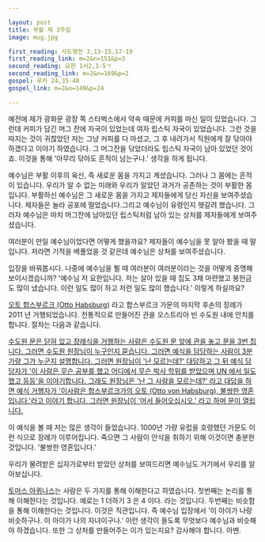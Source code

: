 ```yaml
---

layout: post
title: 부활 제 3주일
image: mug.jpg

first_reading: 사도행전 3,13-15.17-19
first_reading_link: m=2&n=151&p=3
second_reading: 요한 1서2,1-5ㄱ
second_reading_link: m=2&n=169&p=2
gospel: 루카 24,35-48
gospel_link: m=2&n=149&p=24

---
```


예전에 제가 광화문 광장 쪽 스타벅스에서 약속 때문에 커피를 마신 일이 있었습니다. 그런데 커피가 담긴 머그 잔에 자국이 있었는데 여자 립스틱 자국이 있었습니다. 그런 것을 따지는 것이 귀찮았던 저는 그냥 커피를 다 마셨고, 그 후 내려가서 직원에게 잘 닦아야 하겠다고 이야기 하였습니다. 그 머그잔을 닦았더라도 립스틱 자국이 남아 있었던 것이죠. 이것을 통해 '아무리 닦아도 흔적이 남는구나.' 생각을 하게 됩니다.

예수님은 부활 이후의 육신, 즉 새로운 몸을 가지고 계셨습니다. 그러나 그 몸에는 흔적이 있습니다. 우리가 알 수 없는 미래와 우리가 알았던 과거가 공존하는 것이 부활한 몸입니다. 부활하신 예수님은 그 새로운 몸을 가지고 제자들에게 당신 자신을 보여주셨습니다. 제자들은 놀라 공포에 떨었습니다.그리고 예수님이 유령인지 헷갈려 했습니다. 그러자 예수님은 마치 머그잔에 남아있던 립스틱처럼 남아 있는 상처를 제자들에게 보여주셨습니다.

여러분이 만일 예수님이었다면 어떻게 했을까요? 제자들이 예수님을 못 알아 봤을 때 말입니다. 저라면 기적을 베풀었을 것 같은데 예수님은 상처를 보여주셨습니다.

입장을 바꿔봅시다. 나중에 예수님을 뵐 때 여러분이 여러분이라는 것을 어떻게 증명해 보이시겠습니까? '예수님 저 요한입니다. 저는 살아 있을 때 집도 3채 마련했고 봉헌금도 많이 냈습니다. 이런 일도 많이 하고 저런 일도 많이 했습니다.' 이렇게 하실까요?

<a href="https://de.wikipedia.org/wiki/Otto_von_Habsburg">오토 합스부르크 (Otto Habsburg)</a> 라고 합스부르크 가문의 마지막 후손의 장례가 2011 년 거행되었습니다. 전통적으로 만들어진 관을 오스트리아 빈 수도원 내에 안치를 합니다. 절차는 다음과 같습니다.

<a href="https://www.youtube.com/watch?v=9-BBgc_uBZQ">수도원 문은 닫혀 있고 장례식을 거행하는 사람은 수도원 문 앞에 관을 놓고 문을 3번 칩니다. 그러면 수도원 원장님이 누구인지 묻습니다. 그러면 예식을 담당하는 사람이 3분 가량 그가 누군지 설명합니다. 그러면 원장님이 '난 모르는데?' 대답하고 그 뒤 예식 담당자가 '이 사람은 무슨 공부를 했고 어디에서 무슨 박사 학위를 받았으며 UN 에서 일도 했고 등등'을 이야기합니다. 그래도 원장님은 '난 그 사람을 모르는데?' 라고 대답을 하면 예식 거행자가 '이사람은 합스부르크가의 오토 (Otto von Habsburg), 불쌍한 영혼입니다.'라고 이야기 합니다. 그러면 원장님이 '어서 들어오십시오.' 라고 하며 문이 열립니다.</a>

이 예식을 볼 때 저는 많은 생각이 들었습니다. 1000년 가량 유럽을 호령했던 가문도 이런 식으로 장례가 이루어집니다. 죽으면 그 사람이 안식을 취하기 위해 이것이면 충분한 것입니다. '불쌍한 영혼입니다.'

우리가 물려받은 십자가로부터 받았던 상처를 보여드리면 예수님도 거기에서 우리를 알아보십니다.

<a href="https://maria.catholic.or.kr/sa_ho/list/view.asp?menugubun=saint&ctxtSaintId=2664&Orggubun=101;">토마스 아퀴나스</a>는 사람은 두 가지를 통해 이해한다고 하였습니다. 첫번째는 논리를 통해 이해한다는 것입니다. 예로는 1 더하기 3 은 4 이다. 라는 것입니다. 두번째는
비슷함을 통해 이해한다는 것입니다. 이것은 직관입니다. 즉 예수님 입장에서 '이 아이가 나랑 비슷하구나. 이 아이가 나의 자녀이구나.' 이런 생각이 들도록 무엇보다 예수님과 비슷해야 하겠습니다. 또한 그 상처를 만들어주는 이가 있는지요? 감사해야 합니다. 아멘.
